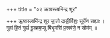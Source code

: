 +++
title = "०२ ऋष्वस्त्वमिन्द्र शूर"

+++
ऋ॒ष्वस्त्वमि॑न्द्र शूर जा॒तो दासी॒र्विशः॒ सूर्ये॑ण सह्याः ।  
गुहा॑ हि॒तं गुह्यं॑ गू॒ळ्हम॒प्सु बि॑भृ॒मसि॑ प्र॒स्रव॑णे॒ न सोम॑म् ॥